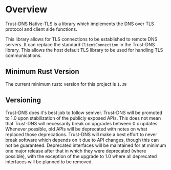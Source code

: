 # Overview

Trust-DNS Native-TLS is a library which implements the DNS over TLS protocol and client side functions.

This library allows for TLS connections to be established to remote DNS servers. It can replace the standard `ClientConnection` in the Trust-DNS library. This allows the host default TLS library to be used for handling TLS communications.

## Minimum Rust Version

The current minimum rustc version for this project is `1.39`

## Versioning

Trust-DNS does it's best job to follow semver. Trust-DNS will be promoted to 1.0 upon stabilization of the publicly exposed APIs. This does not mean that Trust-DNS will necessarily break on upgrades between 0.x updates. Whenever possible, old APIs will be deprecated with notes on what replaced those deprecations. Trust-DNS will make a best effort to never break software which depends on it due to API changes, though this can not be guaranteed. Deprecated interfaces will be maintained for at minimum one major release after that in which they were deprecated (where possible), with the exception of the upgrade to 1.0 where all deprecated interfaces will be planned to be removed.
